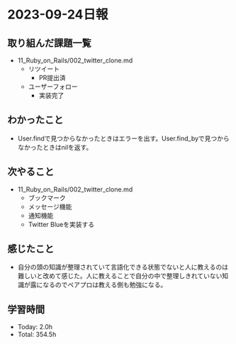 # 2023-09-24日報

## 取り組んだ課題一覧
* 11_Ruby_on_Rails/002_twitter_clone.md
  * リツイート
    * PR提出済
  * ユーザーフォロー
    * 実装完了

## わかったこと
* User.findで見つからなかったときはエラーを出す。User.find_byで見つからなかったときはnilを返す。

## 次やること
* 11_Ruby_on_Rails/002_twitter_clone.md
  * ブックマーク
  * メッセージ機能
  * 通知機能
  * Twitter Blueを実装する

## 感じたこと
* 自分の頭の知識が整理されていて言語化できる状態でないと人に教えるのは難しいと改めて感じた。人に教えることで自分の中で整理しきれていない知識が露になるのでペアプロは教える側も勉強になる。

## 学習時間
* Today: 2.0h
* Total: 354.5h
